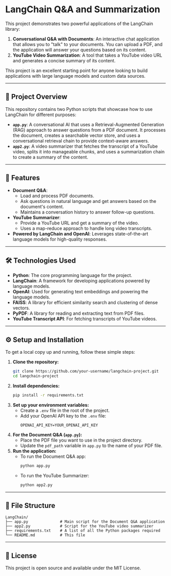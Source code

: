 # LangChain Q\&A and Summarization

This project demonstrates two powerful applications of the LangChain library:

1.  **Conversational Q\&A with Documents**: An interactive chat application that allows you to "talk" to your documents. You can upload a PDF, and the application will answer your questions based on its content.
2.  **YouTube Video Summarization**: A tool that takes a YouTube video URL and generates a concise summary of its content.

This project is an excellent starting point for anyone looking to build applications with large language models and custom data sources.

-----

## 📜 Project Overview

This repository contains two Python scripts that showcase how to use LangChain for different purposes:

  * **`app.py`**: A conversational AI that uses a Retrieval-Augmented Generation (RAG) approach to answer questions from a PDF document. It processes the document, creates a searchable vector store, and uses a conversational retrieval chain to provide context-aware answers.
  * **`app2.py`**: A video summarizer that fetches the transcript of a YouTube video, splits it into manageable chunks, and uses a summarization chain to create a summary of the content.

-----

## 🚀 Features

  * **Document Q\&A**:
      * Load and process PDF documents.
      * Ask questions in natural language and get answers based on the document's content.
      * Maintains a conversation history to answer follow-up questions.
  * **YouTube Summarizer**:
      * Provide a YouTube URL and get a summary of the video.
      * Uses a map-reduce approach to handle long video transcripts.
  * **Powered by LangChain and OpenAI**: Leverages state-of-the-art language models for high-quality responses.

-----

## 🛠️ Technologies Used

  * **Python**: The core programming language for the project.
  * **LangChain**: A framework for developing applications powered by language models.
  * **OpenAI**: Used for generating text embeddings and powering the language models.
  * **FAISS**: A library for efficient similarity search and clustering of dense vectors.
  * **PyPDF**: A library for reading and extracting text from PDF files.
  * **YouTube Transcript API**: For fetching transcripts of YouTube videos.

-----

## ⚙️ Setup and Installation

To get a local copy up and running, follow these simple steps:

1.  **Clone the repository:**
    ```bash
    git clone https://github.com/your-username/langchain-project.git
    cd langchain-project
    ```
2.  **Install dependencies:**
    ```bash
    pip install -r requirements.txt
    ```
3.  **Set up your environment variables:**
      * Create a `.env` file in the root of the project.
      * Add your OpenAI API key to the `.env` file:
        ```
        OPENAI_API_KEY=YOUR_OPENAI_API_KEY
        ```
4.  **For the Document Q\&A (`app.py`):**
      * Place the PDF file you want to use in the project directory.
      * Update the `pdf_path` variable in `app.py` to the name of your PDF file.
5.  **Run the application:**
      * To run the Document Q\&A app:
        ```bash
        python app.py
        ```
      * To run the YouTube Summarizer:
        ```bash
        python app2.py
        ```

-----

## 📂 File Structure

```
LangChain/
├── app.py              # Main script for the Document Q&A application
├── app2.py             # Script for the YouTube video summarizer
├── requirements.txt    # A list of all the Python packages required
└── README.md           # This file
```

-----

## 📄 License

This project is open source and available under the MIT License.

